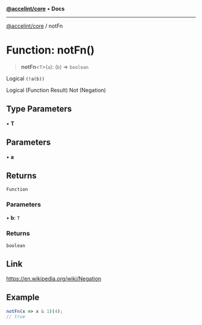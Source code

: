 [**@accelint/core**](../README.md) • **Docs**

***

[@accelint/core](../README.md) / notFn

# Function: notFn()

> **notFn**\<`T`\>(`a`): (`b`) => `boolean`

Logical `(!a(b))`

Logical (Function Result) Not (Negation)

## Type Parameters

• **T**

## Parameters

• **a**

## Returns

`Function`

### Parameters

• **b**: `T`

### Returns

`boolean`

## Link

https://en.wikipedia.org/wiki/Negation

## Example

```ts
notFn(x => x & 1)(4);
// true
```
